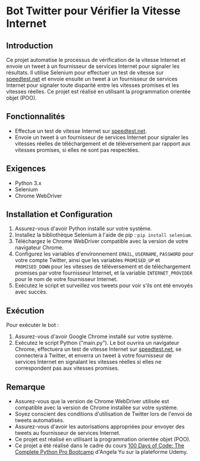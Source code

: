# Bot Twitter pour Vérifier la Vitesse Internet

## Introduction
Ce projet automatise le processus de vérification de la vitesse Internet et envoie un tweet à un fournisseur de services Internet pour signaler les résultats. Il utilise Selenium pour effectuer un test de vitesse sur [speedtest.net](https://www.speedtest.net/) et envoie ensuite un tweet à un fournisseur de services Internet pour signaler toute disparité entre les vitesses promises et les vitesses réelles. Ce projet est réalisé en utilisant la programmation orientée objet (POO).

## Fonctionnalités
- Effectue un test de vitesse Internet sur [speedtest.net](https://www.speedtest.net/).
- Envoie un tweet à un fournisseur de services Internet pour signaler les vitesses réelles de téléchargement et de téléversement par rapport aux vitesses promises, si elles ne sont pas respectées.

## Exigences
- Python 3.x
- Selenium
- Chrome WebDriver

## Installation et Configuration
1. Assurez-vous d'avoir Python installé sur votre système.
2. Installez la bibliothèque Selenium à l'aide de pip : `pip install selenium`.
3. Téléchargez le Chrome WebDriver compatible avec la version de votre navigateur Chrome.
4. Configurez les variables d'environnement `EMAIL`, `USERNAME`, `PASSWORD` pour votre compte Twitter, ainsi que les variables `PROMISED_UP` et `PROMISED_DOWN` pour les vitesses de téléversement et de téléchargement promises par votre fournisseur Internet, et la variable `INTERNET_PROVIDER` pour le nom de votre fournisseur Internet.
5. Exécutez le script et surveillez vos tweets pour voir s'ils ont été envoyés avec succès.

## Exécution
Pour exécuter le bot :
1. Assurez-vous d'avoir Google Chrome installé sur votre système.
2. Exécutez le script Python ("main.py"). Le bot ouvrira un navigateur Chrome, effectuera un test de vitesse Internet sur [speedtest.net](https://www.speedtest.net/), se connectera à Twitter, et enverra un tweet à votre fournisseur de services Internet en signalant les vitesses réelles si elles ne correspondent pas aux vitesses promises.

## Remarque
- Assurez-vous que la version de Chrome WebDriver utilisée est compatible avec la version de Chrome installée sur votre système.
- Soyez conscient des conditions d'utilisation de Twitter lors de l'envoi de tweets automatisés.
- Assurez-vous d'avoir les autorisations appropriées pour envoyer des tweets au fournisseur de services Internet.
- Ce projet est réalisé en utilisant la programmation orientée objet (POO).
- Ce projet a été réalisé dans le cadre du cours [100 Days of Code: The Complete Python Pro Bootcamp](https://www.udemy.com/course/100-days-of-code/) d'Angela Yu sur la plateforme Udemy.
